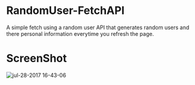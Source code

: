 # RandomUser-FetchAPI

A simple fetch using a random user API that generates random users and there personal information everytime you refresh the page.  

# ScreenShot

![jul-28-2017 16-43-06](https://user-images.githubusercontent.com/28902787/28737392-e71db40e-73b3-11e7-8f50-aa6889d48e4f.gif)
